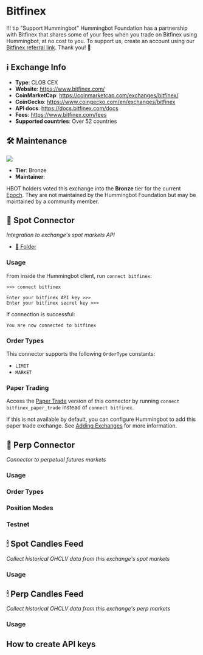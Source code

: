 # Bitfinex

!!! tip "Support Hummingbot"
    Hummingbot Foundation has a partnership with Bitfinex that shares some of your fees when you trade on Bitfinex using Hummingbot, at no cost to you. To support us, create an account using our [Bitfinex referral link](https://www.bitfinex.com/register). Thank you! 🙏

## ℹ️ Exchange Info

- **Type**: CLOB CEX
- **Website**: https://www.bitfinex.com/
- **CoinMarketCap**: https://coinmarketcap.com/exchanges/bitfinex/
- **CoinGecko**: https://www.coingecko.com/en/exchanges/bitfinex
- **API docs**: https://docs.bitfinex.com/docs
- **Fees**: https://www.bitfinex.com/fees
- **Supported countries**: Over 52 countries

## 🛠 Maintenance

![](https://img.shields.io/static/v1?label=Hummingbot&message=BRONZE&color=green)

- **Tier**: Bronze
- **Maintainer**: 

HBOT holders voted this exchange into the **Bronze** tier for the current [Epoch](/governance/epochs). They are not maintained by the Hummingbot Foundation but may be maintained by a community member.


## 🔀 Spot Connector
*Integration to exchange's spot markets API*

- [📁 Folder](https://github.com/hummingbot/hummingbot/tree/master/hummingbot/connector/exchange/bitfinex)

### Usage

From inside the Hummingbot client, run `connect bitfinex`:

```
>>> connect bitfinex

Enter your bitfinex API key >>>
Enter your bitfinex secret key >>>
```

If connection is successful:

```
You are now connected to bitfinex
```


### Order Types

This connector supports the following `OrderType` constants:

- `LIMIT`
- `MARKET`

### Paper Trading

Access the [Paper Trade](/global-configs/paper-trade/) version of this connector by running `connect bitfinex_paper_trade` instead of `connect bitfinex`.

If this is not available by default, you can configure Hummingbot to add this paper trade exchange. See [Adding Exchanges](/global-configs/paper-trade/#adding-exchanges) for more information.

## 🔀 Perp Connector
*Connector to perpetual futures markets*



### Usage


### Order Types


### Position Modes



### Testnet



## 🕯 Spot Candles Feed
*Collect historical OHCLV data from this exchange's spot markets*



### Usage





## 🕯 Perp Candles Feed
*Collect historical OHCLV data from this exchange's perp markets*


### Usage



## How to create API keys
